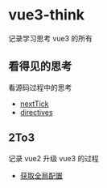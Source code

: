 # vue3-think
记录学习思考 vue3 的所有


## 看得见的思考

看源码过程中的思考

- [nextTick](https://github.com/cuixiaorui/vue3-think/blob/master/visualThinking/nextTick.md)
- [directives](https://github.com/cuixiaorui/vue3-think/blob/master/visualThinking/directives.md)


## 2To3

记录 vue2 升级 vue3 的过程

- [获取全局配置](https://github.com/cuixiaorui/vue3-think/blob/master/2To3/globalConfig.md)